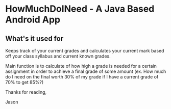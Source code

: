 # HowMuchDoINeed - A Java Based Android App

## What's it used for

Keeps track of your current grades and calculates your current mark based off your class syllabus and current known grades.

Main function is to calculate of how high a grade is needed for a certain assignment in order to achieve a final grade of some amount (ex. How much do I need on the final worth 30% of my grade if I have a current grade of 70% to get 85%?)


Thanks for reading,

Jason



